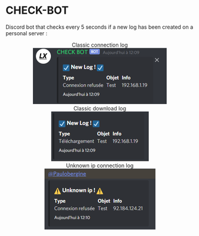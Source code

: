 # CHECK-BOT
Discord bot that checks every 5 seconds if a new log has been created on a personal server :

<p align=center>
  Classic connection log </br>
  <img src="https://github.com/Paulobergine/CHECK-BOT/blob/master/checkbot/images/newLogConnect.png" /> </br>
  Classic download log </br>
  <img src="https://github.com/Paulobergine/CHECK-BOT/blob/master/checkbot/images/newLogDl.png" /> </br>
  Unknown ip connection log </br>
  <img src="https://github.com/Paulobergine/CHECK-BOT/blob/master/checkbot/images/newLogUk.png" /> </br>
</p>
